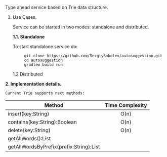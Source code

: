 Type ahead service based on Trie data structure.

1. Use Cases. 

    Service can be started in two modes: standalone and distributed.

    **1.1. Standalone**
    
    To start standalone service do:
        
            git clone https://github.com/SergiySobolev/autosuggestion.git
            cd autosuggestion
            gradlew build run
    
    1.2  Distributed

**2. Implementation details.**

    Current Trie supports next methods:
    

| Method                                             | Time Complexity |
| ---------------------------------------------------|:---------------:|
| insert(key:String)                                 | O(n)            |
| contains(key:String):Boolean                       | O(n)            |
| delete(key:String)                                 | O(n)            |
| getAllWords():List<String>                         |                 |
| getAllWordsByPrefix(prefix:String):List<String>    |                 |

 
   